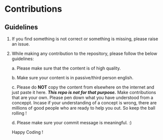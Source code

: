 # Contributions

## Guidelines

1. If you find something is not correct or something is missing, please raise an issue.

2. While making any contribution to the repository, please follow the below guidelines:

    a. Please make sure that the content is of high quality.
    
    b. Make sure your content is in passive/third person english.
    
    c. Please do **NOT** copy the content from elsewhere on the internet and just paste it here. ***This repo is not for that purpose.*** Make contributions that are your own. Please pen down what you have understood from a conceppt. Incase if your understanding of a concept is wrong, there are millions of good people who are ready to help you out. So keep the ball rolling !
    
    d. Please make sure your commit message is meaningful. :)

    Happy Coding !
